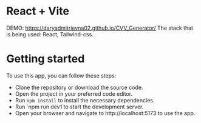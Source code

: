 # React + Vite

DEMO: https://daryadmitrievna02.github.io/CVV_Generator/
 
The stack that is being used: React, Tailwind-css.

# Getting started

To use this app, you can follow these steps:

  - Clone the repository or download the source code.
  - Open the project in your preferred code editor.
  - Run `npm install` to install the necessary dependencies.
  - Run `npm run dev1 to start the development server.
  - Open your browser and navigate to http://localhost:5173 to use the app.
    


